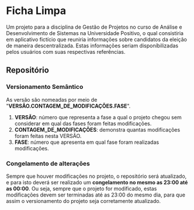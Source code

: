 # Ficha Limpa
Um projeto para a disciplina de Gestão de Projetos no curso de Análise e Desenvolvimento de Sistemas na Universidade Positivo, o qual consistiria em aplicativo fictício que reuniria informações sobre candidatos da eleição de maneira descentralizada. Estas informações seriam disponíbilizadas pelos usuários com suas respectivas referências.

## Repositório

### Versionamento Semântico
As versão são nomeadas por meio de "**VERSÃO.CONTAGEM_DE_MODIFICAÇÕES.FASE**".

1. **VERSÃO**: número que representa a fase a qual o projeto chegou sem considerar em qual das fases foram feitas modificações.
2. **CONTAGEM_DE_MODIFICAÇÕES**: demonstra quantas modificações foram feitas nesta VERSÃO.
3. **FASE**: número que apresenta em qual fase foram realizadas modificações.

### Congelamento de alterações
Sempre que houver modificações no projeto, o repositório será atualizado, e para isto deverá ser realizado um **congelamento no mesmo as 23:00 até as 00:00**. Ou seja, sempre que o projeto for modificado, estas modificações devem ser terminadas até as 23:00 do mesmo dia, para que assim o versionamento do projeto seja corretamente atualizado.
